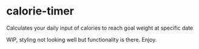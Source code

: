 # calorie-timer
Calculates your daily input of calories to reach goal weight at specific date

WIP, styling not looking well but functionality is there. Enjoy.
